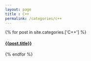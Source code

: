 ```yaml
---
layout: page
title : C++
permalink: /categories/c++
---
```

<div id="archives">
    {% for post in site.categories.['C++'] %}
        <article class="archive-item">
            <h4><a href="{{ site.baseurl }}{{ post.url }}">{{post.title}}</a></h4>
        </article>
    {% endfor %}
</div>
